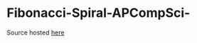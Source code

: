 # Fibonacci-Spiral-APCompSci-

Source hosted [here](https://wmmnola.github.io/CirclesAttackingYou-APCompSci/)
